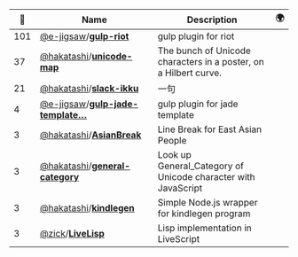 |:star2: | Name | Description | 🌍|
|---|---|---|---|
|101|[@e-jigsaw](https://github.com/e-jigsaw)/[**gulp-riot**](https://github.com/e-jigsaw/gulp-riot)|gulp plugin for riot||
|37|[@hakatashi](https://github.com/hakatashi)/[**unicode-map**](https://github.com/hakatashi/unicode-map)|The bunch of Unicode characters in a poster, on a Hilbert curve.||
|21|[@hakatashi](https://github.com/hakatashi)/[**slack-ikku**](https://github.com/hakatashi/slack-ikku)|一句||
|4|[@e-jigsaw](https://github.com/e-jigsaw)/[**gulp-jade-template…**](https://github.com/e-jigsaw/gulp-jade-template)|gulp plugin for jade template||
|3|[@hakatashi](https://github.com/hakatashi)/[**AsianBreak**](https://github.com/hakatashi/AsianBreak)|Line Break for East Asian People||
|3|[@hakatashi](https://github.com/hakatashi)/[**general-category**](https://github.com/hakatashi/general-category)|Look up General_Category of Unicode character with JavaScript||
|3|[@hakatashi](https://github.com/hakatashi)/[**kindlegen**](https://github.com/hakatashi/kindlegen)|Simple Node.js wrapper for kindlegen program||
|3|[@zick](https://github.com/zick)/[**LiveLisp**](https://github.com/zick/LiveLisp)|Lisp implementation in LiveScript||

